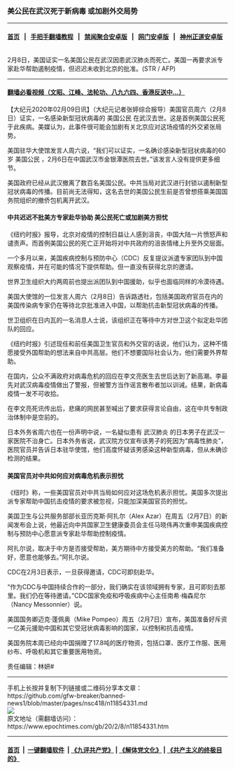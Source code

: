### 美公民在武汉死于新病毒 或加剧外交局势
------------------------

#### [首页](https://github.com/gfw-breaker/banned-news1/blob/master/README.md) &nbsp;&nbsp;|&nbsp;&nbsp; [手把手翻墙教程](https://github.com/gfw-breaker/guides/wiki) &nbsp;&nbsp;|&nbsp;&nbsp; [禁闻聚合安卓版](https://github.com/gfw-breaker/bn-android) &nbsp;&nbsp;|&nbsp;&nbsp; [网门安卓版](https://github.com/oGate2/oGate) &nbsp;&nbsp;|&nbsp;&nbsp; [神州正道安卓版](https://github.com/SzzdOgate/update) 



<div><img alt="" class="aligncenter wp-post-image" src="https://i.epochtimes.com/assets/uploads/2020/02/000_1OR8RY-600x400.jpg"/>
<div class="red16 caption">
 <p>
  2月8日，美国证实一名美国公民在武汉因患武汉肺炎而死亡。美国一再要求派专家赴华帮助遏制疫情，但迟迟未收到北京的批准。(STR / AFP)
 </p>
</div>
</div><hr/>

#### [翻墙必看视频（文昭、江峰、法轮功、八九六四、香港反送中...）](http://167.172.214.107/home.html)

<div><p>
 【大纪元2020年02月09日讯】（大纪元记者张婷综合报导）美国官员周六（2月8日）证实，一名感染新型冠状病毒的
 <ok href="https://www.epochtimes.com/gb/tag/%E7%BE%8E%E5%9B%BD%E5%85%AC%E6%B0%91.html">
  美国公民
 </ok>
 在武汉去世。这是首例美国公民死于此疾病。美媒认为，此事件很可能会加剧有关北京应对这场疫情的外交紧张局势。
</p>
<p>
 美国驻华大使馆发言人周六说，“我们可以证实，一名确诊感染新型冠状病毒的60岁
 <ok href="https://www.epochtimes.com/gb/tag/%E7%BE%8E%E5%9B%BD%E5%85%AC%E6%B0%91.html">
  美国公民
 </ok>
 ，2月6日在中国武汉市金银潭医院去世。”该发言人没有提供更多细节。
</p>
<p>
 美国政府已经从武汉撤离了数百名美国公民。中共当局对武汉进行封锁以遏制新型冠状病毒的传播。目前尚无法得知，这名去世的美国公民生前是否曾想搭乘美国国务院组织的撤侨包机离开武汉。
</p>
<h4>
 中共迟迟不批美方专家赴华协助 美公民死亡或加剧美方担忧
</h4>
<p>
 《纽约时报》报导，北京对疫情的控制日益让人感到沮丧，中国大陆一片愤怒声和谴责声。而首例美国公民的死亡正开始将对中共政府的沮丧情绪上升至外交层面。
</p>
<p>
 一个多月以来，美国疾病控制与预防中心（CDC）反复提议派遣专家团队到中国观察疫情，并在可能的情况下提供帮助。但一直没有获得北京的邀请。
</p>
<p>
 世界卫生组织大约两周前也提出派团队到中国援助，似乎也面临同样的冷漠待遇。
</p>
<p>
 美国大使馆的一位发言人周六（2月8日）告诉路透社，包括美国政府官员在内的美国传染病专家仍在等待北京批准进入中国，以帮助抗击新型冠状病毒的传播。
</p>
<p>
 世卫组织在日内瓦的一名消息人士说，该组织正在等待中方对世卫这个拟定赴华团队的回应。
</p>
<p>
 《纽约时报》引述现任和前任美国卫生官员和外交官的话说，他们认为，这种不情愿接受外国帮助的想法来自中共高层。他们不想要国际社会认为，他们需要外界帮助。
</p>
<p>
 在国内，公众不满政府对病毒危机的回应在李文亮医生去世后达到了新高潮。李最先对武汉病毒疫情做出了警报，但被警方当作谣言散布者加以训诫。结果，新病毒疫情一发不可收拾。
</p>
<p>
 在李文亮死讯传出后，悲痛的网民甚至喊出了要求获得言论自由，这在中共专制政治体制中是空前的。
</p>
<p>
 日本外务省周六也在一份声明中说，一名疑似患有
 <ok href="https://www.epochtimes.com/gb/tag/%E6%AD%A6%E6%B1%89%E8%82%BA%E7%82%8E.html">
  武汉肺炎
 </ok>
 的日本男子在武汉一家医院不治身亡。日本外务省说，武汉院方仅宣布该男子的死因为“病毒性肺炎”，医院官员并告诉日本驻华使馆，他们高度怀疑该男感染这种新型病毒，但从未确诊检测的结果。
</p>
<h4>
 美国官员对中共如何应对病毒危机表示担忧
</h4>
<p>
 《纽时》称，一些美国官员对中共当局如何应对这场危机表示担忧。美国多次提出派专家帮助中国抗击疫情的要求被忽视，只能加深美国官员的担忧。
</p>
<p>
 美国卫生与公共服务部部长亚历克斯·阿扎尔（Alex Azar）在周五（2月7日）的新闻发布会上说，他最近向中共国家卫生健康委员会主任马晓伟再次重申美国疾病控制与预防中心愿意派专家赴华帮助控制疫情。
</p>
<p>
 阿扎尔说，取决于中方是否接受帮助，美方期待中方接受美方的帮助。“我们准备好，愿意也能够去。”阿扎尔说。
</p>
<p>
 CDC在2月3日表示，一旦获得邀请，CDC可即刻赴华。
</p>
<p>
 “作为CDC与中国持续合作的一部分，我们确实在该领域拥有专家，且可即刻去那里。我们仍在等待邀请。”CDC国家免疫和呼吸疾病中心主任南希·梅森尼尔（Nancy Messonnier）说。
</p>
<p>
 美国国务卿迈克·蓬佩奥（Mike Pompeo）周五（2月7日）宣布，美国准备好斥资一亿美元援助中国和其它受冠状病毒影响的国家，以控制和抗击疫情。
</p>
<p>
 美国务院本周已经向中国捐赠了17.8吨的医疗物资，包括口罩、医疗工作服、医用纱布、呼吸机和其它重要医用物资。
</p>
<p>
 责任编辑：林妍#
</p>
</div>
<hr/>
手机上长按并复制下列链接或二维码分享本文章：<br/>
https://github.com/gfw-breaker/banned-news1/blob/master/pages/nsc418/n11854331.md <br/>
<a href='https://github.com/gfw-breaker/banned-news1/blob/master/pages/nsc418/n11854331.md'><img src='https://github.com/gfw-breaker/banned-news1/blob/master/pages/nsc418/n11854331.md.png'/></a> <br/>
原文地址（需翻墙访问）：https://www.epochtimes.com/gb/20/2/8/n11854331.htm


------------------------
#### [首页](https://github.com/gfw-breaker/banned-news1/blob/master/README.md) &nbsp;|&nbsp; [一键翻墙软件](https://github.com/gfw-breaker/nogfw/blob/master/README.md) &nbsp;| [《九评共产党》](https://github.com/gfw-breaker/9ping.md/blob/master/README.md#九评之一评共产党是什么) | [《解体党文化》](https://github.com/gfw-breaker/jtdwh.md/blob/master/README.md) | [《共产主义的终极目的》](https://github.com/gfw-breaker/gczydzjmd.md/blob/master/README.md)


<img src='http://gfw-breaker.win/banned-news/pages/nsc418/n11854331.md' width='0px' height='0px'/>